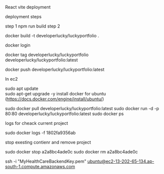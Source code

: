 React vite deployment 

deployment steps

step 1
npm run build
step 2

docker build -t developerlucky/luckyportfolio .

docker login

docker tag developerlucky/luckyportfolio developerlucky/luckyportfolio:latest

docker push developerlucky/luckyportfolio:latest


In ec2

sudo apt update  
sudo apt-get upgrade -y
install docker for ubuntu (https://docs.docker.com/engine/install/ubuntu/)

sudo docker pull developerlucky/luckyportfolio:latest
sudo docker run -d -p 80:80 developerlucky/luckyportfolio:latest
sudo docker ps




logs for cheack current project

sudo docker logs -f 1802fa9356ab



stop exesting contienr and remove project

sudo docker stop a2a8bc4ade0c
sudo docker rm a2a8bc4ade0c



ssh -i "MyHealthCareBackendKey.pem" ubuntu@ec2-13-202-65-134.ap-south-1.compute.amazonaws.com
